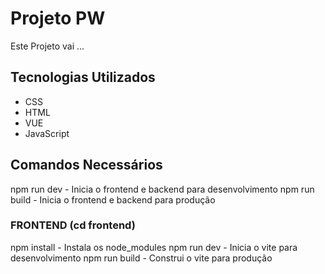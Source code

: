 # Projeto PW
Este Projeto vai ...

## Tecnologias Utilizados
- CSS
- HTML
- VUE
- JavaScript

## Comandos Necessários
npm run dev - Inicia o frontend e backend para desenvolvimento
npm run build - Inicia o frontend e backend para produção


### FRONTEND (cd frontend)
npm install - Instala os node_modules
npm run dev - Inicia o vite para desenvolvimento
npm run build - Construi o vite para produção

